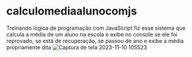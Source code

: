 # calculomediaalunocomjs
Treinando lógica de programação com JavaScript fiz esse sistema que calcula a média de um aluno na escola e exibe no console se ele foi reprovado, se está de recuperação, se passou de ano e exibe a média propriamente dita
![Captura de tela 2023-11-10 105523](https://github.com/EliaxZen/calculomediaalunocomjs/assets/132005740/4d17297a-8cd0-4ef9-a803-654e269c99a3)

